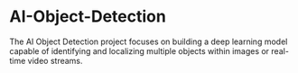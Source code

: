 # AI-Object-Detection
The AI Object Detection project focuses on building a deep learning model capable of identifying and localizing multiple objects within images or real-time video streams.
